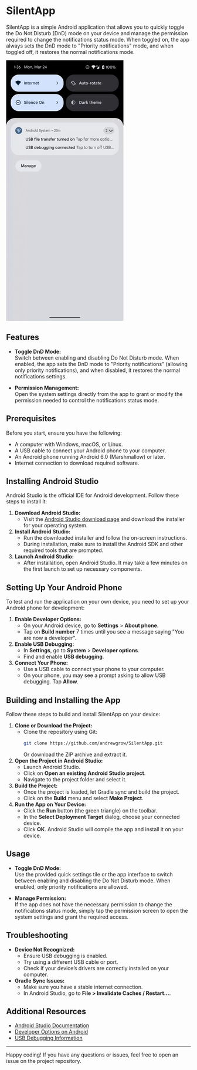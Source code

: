 # SilentApp

SilentApp is a simple Android application that allows you to quickly toggle the Do Not Disturb (DnD) mode on your device and manage the permission required to change the notifications status mode. When toggled on, the app always sets the DnD mode to "Priority notifications" mode, and when toggled off, it restores the normal notifications mode.

![Preview of the app](images/preview.gif)

## Features

- **Toggle DnD Mode:**  
  Switch between enabling and disabling Do Not Disturb mode. When enabled, the app sets the DnD mode to "Priority notifications" (allowing only priority notifications), and when disabled, it restores the normal notifications settings.

- **Permission Management:**  
  Open the system settings directly from the app to grant or modify the permission needed to control the notifications status mode.

## Prerequisites

Before you start, ensure you have the following:

- A computer with Windows, macOS, or Linux.
- A USB cable to connect your Android phone to your computer.
- An Android phone running Android 6.0 (Marshmallow) or later.
- Internet connection to download required software.

## Installing Android Studio

Android Studio is the official IDE for Android development. Follow these steps to install it:

1. **Download Android Studio:**
    - Visit the [Android Studio download page](https://developer.android.com/studio) and download the installer for your operating system.
2. **Install Android Studio:**
    - Run the downloaded installer and follow the on-screen instructions.
    - During installation, make sure to install the Android SDK and other required tools that are prompted.
3. **Launch Android Studio:**
    - After installation, open Android Studio. It may take a few minutes on the first launch to set up necessary components.

## Setting Up Your Android Phone

To test and run the application on your own device, you need to set up your Android phone for development:

1. **Enable Developer Options:**
    - On your Android device, go to **Settings** > **About phone**.
    - Tap on **Build number** 7 times until you see a message saying "You are now a developer".
2. **Enable USB Debugging:**
    - In **Settings**, go to **System** > **Developer options**.
    - Find and enable **USB debugging**.
3. **Connect Your Phone:**
    - Use a USB cable to connect your phone to your computer.
    - On your phone, you may see a prompt asking to allow USB debugging. Tap **Allow**.

## Building and Installing the App

Follow these steps to build and install SilentApp on your device:

1. **Clone or Download the Project:**
    - Clone the repository using Git:
      ```bash
      git clone https://github.com/andrewgrow/SilentApp.git
      ```
      Or download the ZIP archive and extract it.
2. **Open the Project in Android Studio:**
    - Launch Android Studio.
    - Click on **Open an existing Android Studio project**.
    - Navigate to the project folder and select it.
3. **Build the Project:**
    - Once the project is loaded, let Gradle sync and build the project.
    - Click on the **Build** menu and select **Make Project**.
4. **Run the App on Your Device:**
    - Click the **Run** button (the green triangle) on the toolbar.
    - In the **Select Deployment Target** dialog, choose your connected device.
    - Click **OK**. Android Studio will compile the app and install it on your device.

## Usage

- **Toggle DnD Mode:**  
  Use the provided quick settings tile or the app interface to switch between enabling and disabling the Do Not Disturb mode. When enabled, only priority notifications are allowed.

- **Manage Permission:**  
  If the app does not have the necessary permission to change the notifications status mode, simply tap the permission screen to open the system settings and grant the required access.

## Troubleshooting

- **Device Not Recognized:**
    - Ensure USB debugging is enabled.
    - Try using a different USB cable or port.
    - Check if your device’s drivers are correctly installed on your computer.
- **Gradle Sync Issues:**
    - Make sure you have a stable internet connection.
    - In Android Studio, go to **File > Invalidate Caches / Restart…**.

## Additional Resources

- [Android Studio Documentation](https://developer.android.com/studio/intro)
- [Developer Options on Android](https://developer.android.com/studio/debug/dev-options)
- [USB Debugging Information](https://developer.android.com/studio/debug/dev-options#enable)

---

Happy coding! If you have any questions or issues, feel free to open an issue on the project repository.